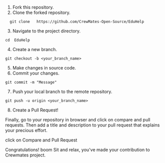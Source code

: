 1. Fork this repository.
2. Clone the forked repository.
```
  git clone   https://github.com/CrewMates-Open-Source/EduHelp
```
3. Navigate to the project directory.
```
cd  EduHelp
```
4. Create a new branch.
```
git checkout -b <your_branch_name>
```

5. Make changes in source code.
6. Commit your changes.
```
git commit -m "Message"
```
7. Push your local branch to the remote repository.
```
git push -u origin <your_branch_name>
```
8. Create a Pull Request!

Finally, go to your repository in browser and click on compare and pull requests. Then add a title and description to your pull request that explains your precious effort.

click on Compare and Pull Request

Congratulations! boom Sit and relax, you've made your contribution to Crewmates project.


